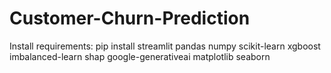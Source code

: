# Customer-Churn-Prediction

Install requirements:
pip install streamlit pandas numpy scikit-learn xgboost imbalanced-learn shap google-generativeai matplotlib seaborn
